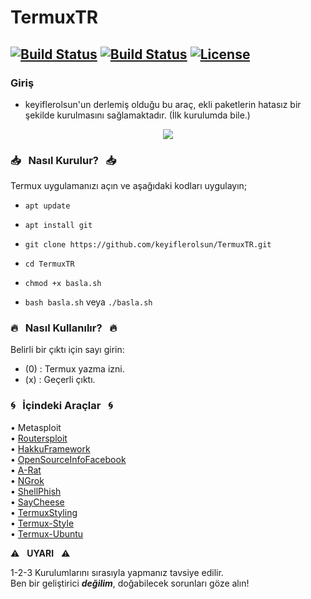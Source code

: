 # TermuxTR

[![Build Status](https://img.shields.io/github/forks/keyiflerolsun/TermuxTR.svg)](https://github.com/keyiflerolsun/TermuxTR)
[![Build Status](https://img.shields.io/github/stars/keyiflerolsun/TermuxTR.svg)](https://github.com/keyiflerolsun/TermuxTR)
[![License](https://img.shields.io/github/license/keyiflerolsun/TermuxTR.svg)](https://github.com/keyiflerolsun/TermuxTR)
------------------------------------------------------------------------

### Giriş

* keyiflerolsun'un derlemiş olduğu bu araç,  ekli paketlerin hatasız bir şekilde kurulmasını sağlamaktadır. (İlk kurulumda bile.) 

<p align="center">
<img src="https://i.hizliresim.com/dLdB1L.jpg"/>
</p>

### :inbox_tray: &nbsp; Nasıl Kurulur? &nbsp; :inbox_tray:

Termux uygulamanızı açın ve aşağıdaki kodları uygulayın;

* `apt update`

* `apt install git`

* `git clone https://github.com/keyiflerolsun/TermuxTR.git`

* `cd TermuxTR`

* `chmod +x basla.sh`

* `bash basla.sh` veya `./basla.sh`

### :fire: &nbsp; Nasıl Kullanılır? &nbsp; :fire:

Belirli bir çıktı için sayı girin:
- (0) : Termux yazma izni.
- (x) : Geçerli çıktı.

### :cyclone: &nbsp; İçindeki Araçlar &nbsp; :cyclone:

• Metasploit <br>
• <a href="https://github.com/threat9/routersploit" title="threat9/routersploit" target="_blank">Routersploit</a> <br>
• <a href="https://github.com/4shadoww/hakkuframework" title="4shadoww/hakkuframework" target="_blank">HakkuFramework</a> <br>
• <a href="https://github.com/ciku370/OSIF" title="ciku370/OSIF" target="_blank">OpenSourceInfoFacebook</a> <br>
• <a href="https://github.com/Xi4u7/A-Rat" title="Xi4u7/A-Rat" target="_blank">A-Rat</a> <br>
• <a href="https://github.com/tchelospy/termux-ngrok" title="tchelospy/termux-ngrok" target="_blank">NGrok</a> <br>
• <a href="https://github.com/thelinuxchoice/shellphish" title="thelinuxchoice/shellphish" target="_blank">ShellPhish</a> <br>
• <a href="https://github.com/thelinuxchoice/saycheese" title="thelinuxchoice/saycheese" target="_blank">SayCheese</a> <br>
• <a href="https://github.com/darkwarrior3/termuxstyling" title="darkwarrior3/termuxstyling" target="_blank">TermuxStyling</a> <br>
• <a href="https://github.com/adi1090x/termux-style" title="adi1090x/termux-style" target="_blank">Termux-Style</a> <br>
• <a href="https://github.com/Neo-Oli/termux-ubuntu" title="Neo-Oli/termux-ubuntu" target="_blank">Termux-Ubuntu</a> <br>

:warning: &nbsp; **UYARI** &nbsp; :warning:

1-2-3 Kurulumlarını sırasıyla yapmanız tavsiye edilir. <br>
Ben bir geliştirici ***değilim***, doğabilecek sorunları göze alın!
